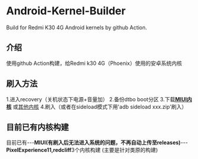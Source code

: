 # Android-Kernel-Builder
Build for Redmi K30 4G Android kernels by github Action.
## 介绍
使用github Action构建，给Redmi k30 4G（Phoenix）使用的安卓系统内核
## 刷入方法
1.进入recovery（关机状态下电源+音量加）
2.备份dtbo boot分区
3.下载[**MIUI内核**](https://github.com/luyanci/Android-Kernel-Builder/releases/tag/miui)
或[其他内核](https://github.com/luyanci/Android-Kernel-Builder/releases/latest)
4.刷入（或者在sideload模式下用'adb sideload xxx.zip'刷入）
## 目前已有内核构建
目前已有---**MIUI(有刷入后无法进入系统的问题，不再自动上传至releases)**---**PixelExperience11,redcliff**3个内核构建
(主要是针对类原的构建)